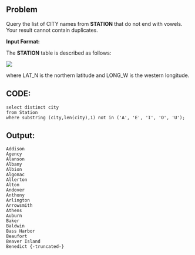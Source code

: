 ## Problem

 Query the list of CITY names from **STATION** that do not end with vowels. Your result cannot contain duplicates.
 
 **Input Format:**
 
 The **STATION** table is described as follows:

![](https://s3.amazonaws.com/hr-challenge-images/9336/1449345840-5f0a551030-Station.jpg)

where LAT_N is the northern latitude and LONG_W is the western longitude.

## CODE:

    select distinct city 
    from Station 
    where substring (city,len(city),1) not in ('A', 'E', 'I', 'O', 'U');
    
## Output:

    Addison 
    Agency 
    Alanson 
    Albany 
    Albion 
    Algonac 
    Allerton 
    Alton 
    Andover 
    Anthony 
    Arlington 
    Arrowsmith 
    Athens 
    Auburn 
    Baker 
    Baldwin 
    Bass Harbor 
    Beaufort 
    Beaver Island 
    Benedict {-truncated-}
   